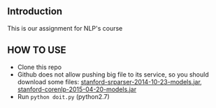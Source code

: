 ## Introduction
This is our assignment for NLP's course

## HOW TO USE
* Clone this repo
* Github does not allow pushing big file to its service, so you should download some files: [stanford-srparser-2014-10-23-models.jar](http://nlp.stanford.edu/software/stanford-srparser-2014-10-23-models.jar), [stanford-corenlp-2015-04-20-models.jar](http://nlp.stanford.edu/software/stanford-corenlp-2015-04-20-models.jar)
* Run `python doit.py` (python2.7)

